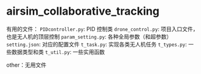 # airsim_collaborative_tracking

有用的文件：
`PIDcontroller.py`: PID 控制类
`drone_control.py`: 项目入口文件，也是无人机的顶层控制
`param_setting.py`: 各种全局参数（和超参数）
`setting.json`: 对应的配置文件
`t_task.py`: 实现各类无人机任务
`t_types.py`: 一些数据类型和类
`t_util.py`: 一些实用函数


other：无用文件
